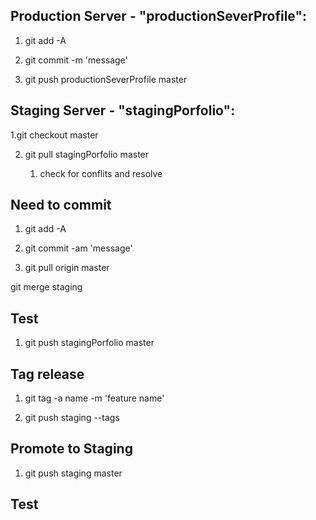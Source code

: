 ##  Production Server - "productionSeverProfile":


 1. git add -A

 2. git commit -m 'message'

 3. git push productionSeverProfile master


 ## Staging Server - "stagingPorfolio":

 1.git checkout master

 2. git pull stagingPorfolio master

    1. check for conflits and resolve

 ## Need to commit

 1. git add -A

 2. git commit -am 'message'

 3. git pull origin master

 git merge staging

 ## Test

 1. git push stagingPorfolio master

 ## Tag release

 1. git tag -a   name -m 'feature name'

 2. git push staging --tags

 ## Promote to Staging

 1. git push staging master

 ## Test
